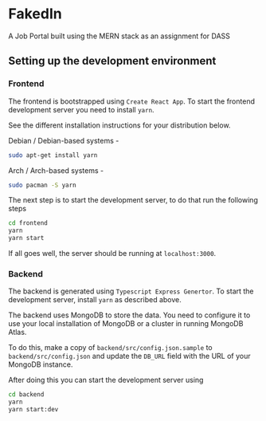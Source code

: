 # FakedIn

A Job Portal built using the MERN stack as an assignment for DASS

## Setting up the development environment

### Frontend

The frontend is bootstrapped using `Create React App`. To start the frontend
development server you need to install `yarn`.

See the different installation instructions for your distribution below.

Debian / Debian-based systems -

```bash
sudo apt-get install yarn
```

Arch / Arch-based systems -

```bash
sudo pacman -S yarn
```

The next step is to start the development server, to do that run the following
steps

```bash
cd frontend
yarn
yarn start
```

If all goes well, the server should be running at `localhost:3000`.

### Backend

The backend is generated using `Typescript Express Genertor`. To start the development
server, install `yarn` as described above.

The backend uses MongoDB to store the data. You need to configure it to use your
local installation of MongoDB or a cluster in running MongoDB Atlas.

To do this, make a copy of `backend/src/config.json.sample` to
`backend/src/config.json` and update the `DB_URL` field with the URL of
your MongoDB instance.

After doing this you can start the development server using

```bash
cd backend
yarn
yarn start:dev
```
